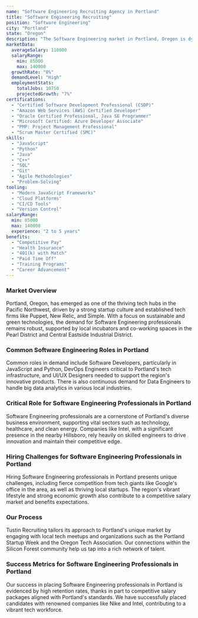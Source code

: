 ```yaml
---
name: "Software Engineering Recruiting Agency in Portland"
title: "Software Engineering Recruiting"
position: "Software Engineering"
city: "Portland"
state: "Oregon"
description: "The Software Engineering market in Portland, Oregon is dynamic and competitive, offering diverse opportunities across various industries."
marketData:
  averageSalary: 110000
  salaryRange:
    min: 85000
    max: 140000
  growthRate: "8%"
  demandLevel: "High"
  employmentStats:
    totalJobs: 10750
    projectedGrowth: "7%"
certifications:
  - "Certified Software Development Professional (CSDP)"
  - "Amazon Web Services (AWS) Certified Developer"
  - "Oracle Certified Professional, Java SE Programmer"
  - "Microsoft Certified: Azure Developer Associate"
  - "PMP: Project Management Professional"
  - "Scrum Master Certified (SMC)"
skills:
  - "JavaScript"
  - "Python"
  - "Java"
  - "C++"
  - "SQL"
  - "Git"
  - "Agile Methodologies"
  - "Problem-Solving"
tooling:
  - "Modern JavaScript Frameworks"
  - "Cloud Platforms"
  - "CI/CD Tools"
  - "Version Control"
salaryRange:
  min: 85000
  max: 140000
  experience: "2 to 5 years"
benefits:
  - "Competitive Pay"
  - "Health Insurance"
  - "401(k) with Match"
  - "Paid Time Off"
  - "Training Programs"
  - "Career Advancement"
---
```


### Market Overview
Portland, Oregon, has emerged as one of the thriving tech hubs in the Pacific Northwest, driven by a strong startup culture and established tech firms like Puppet, New Relic, and Simple. With a focus on sustainable and green technologies, the demand for Software Engineering professionals remains robust, supported by local incubators and co-working spaces in the Pearl District and Central Eastside Industrial District.
### Common Software Engineering Roles in Portland
Common roles in demand include Software Developers, particularly in JavaScript and Python, DevOps Engineers critical to Portland's tech infrastructure, and UI/UX Designers needed to support the region's innovative products. There is also continuous demand for Data Engineers to handle big data analytics in various local industries.

### Critical Role for Software Engineering Professionals in Portland
Software Engineering professionals are a cornerstone of Portland's diverse business environment, supporting vital sectors such as technology, healthcare, and clean energy. Companies like Intel, with a significant presence in the nearby Hillsboro, rely heavily on skilled engineers to drive innovation and maintain their competitive edge.

### Hiring Challenges for Software Engineering Professionals in Portland
Hiring Software Engineering professionals in Portland presents unique challenges, including fierce competition from tech giants like Google's office in the area, as well as thriving local startups. The region's vibrant lifestyle and strong economic growth also contribute to a competitive salary market and benefits expectations.

### Our Process
Tustin Recruiting tailors its approach to Portland's unique market by engaging with local tech meetups and organizations such as the Portland Startup Week and the Oregon Tech Association. Our connections within the Silicon Forest community help us tap into a rich network of talent.

### Success Metrics for Software Engineering Professionals in Portland
Our success in placing Software Engineering professionals in Portland is evidenced by high retention rates, thanks in part to competitive salary packages aligned with Portland's standards. We have successfully placed candidates with renowned companies like Nike and Intel, contributing to a vibrant tech workforce.